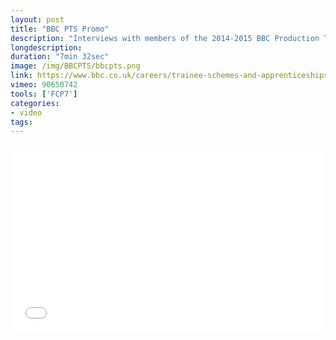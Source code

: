 ```yaml
---
layout: post
title: "BBC PTS Promo"
description: "Interviews with members of the 2014-2015 BBC Production Trainee Scheme for a promo for the BBC Academy"
longdescription:
duration: "7min 32sec"
image: /img/BBCPTS/bbcpts.png
link: https://www.bbc.co.uk/careers/trainee-schemes-and-apprenticeships/production/pts
vimeo: 90650742
tools: ['FCP7']
categories: 
- video
tags:
---
```



<div class="videoWrapper">
<iframe src="//player.vimeo.com/video/{{ vimeo }}?title=0&amp;byline=0&amp;portrait=0" width="100%" height="300" frameborder="0" webkitallowfullscreen mozallowfullscreen allowfullscreen></iframe>
</div>
